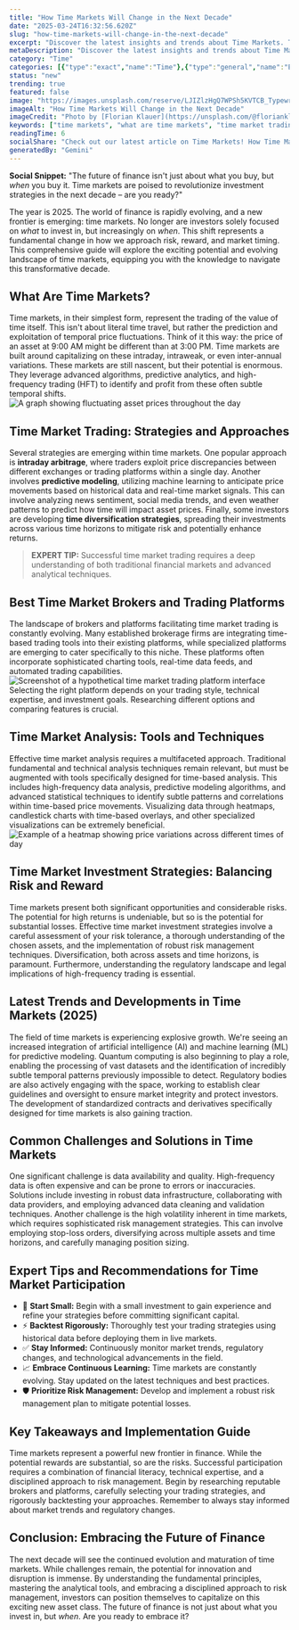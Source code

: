 ```yaml
---
title: "How Time Markets Will Change in the Next Decade"
date: "2025-03-24T16:32:56.620Z"
slug: "how-time-markets-will-change-in-the-next-decade"
excerpt: "Discover the latest insights and trends about Time Markets. This comprehensive guide covers everything you need to know about Time Markets in 2025."
metaDescription: "Discover the latest insights and trends about Time Markets. This comprehensive guide covers everything you need to know about Time Markets in 2025."
category: "Time"
categories: [{"type":"exact","name":"Time"},{"type":"general","name":"Economics"},{"type":"medium","name":"Market Research"},{"type":"specific","name":"Predictive Analytics"},{"type":"niche","name":"Algorithmic Trading"}]
status: "new"
trending: true
featured: false
image: "https://images.unsplash.com/reserve/LJIZlzHgQ7WPSh5KVTCB_Typewriter.jpg?q=85&w=1200&fit=max&fm=webp&auto=compress"
imageAlt: "How Time Markets Will Change in the Next Decade"
imageCredit: "Photo by [Florian Klauer](https://unsplash.com/@florianklauer) on Unsplash"
keywords: ["time markets", "what are time markets", "time market trading", "time market strategies", "best time market brokers", "how to invest in time markets", "time market analysis", "time market trading platform", "time market investment strategies", "time market risks and rewards"]
readingTime: 6
socialShare: "Check out our latest article on Time Markets! How Time Markets Will Change in the Next Decade #time markets #what are time markets #time market trading"
generatedBy: "Gemini"
---
```




**Social Snippet:**  "The future of finance isn't just about what you buy, but *when* you buy it.  Time markets are poised to revolutionize investment strategies in the next decade – are you ready?"

The year is 2025.  The world of finance is rapidly evolving, and a new frontier is emerging: time markets.  No longer are investors solely focused on *what* to invest in, but increasingly on *when*. This shift represents a fundamental change in how we approach risk, reward, and market timing. This comprehensive guide will explore the exciting potential and evolving landscape of time markets, equipping you with the knowledge to navigate this transformative decade.

## What Are Time Markets?

Time markets, in their simplest form, represent the trading of the value of time itself.  This isn't about literal time travel, but rather the prediction and exploitation of temporal price fluctuations.  Think of it this way:  the price of an asset at 9:00 AM might be different than at 3:00 PM.  Time markets are built around capitalizing on these intraday, intraweak, or even inter-annual variations.  These markets are still nascent, but their potential is enormous. They leverage advanced algorithms, predictive analytics, and high-frequency trading (HFT) to identify and profit from these often subtle temporal shifts. ![A graph showing fluctuating asset prices throughout the day](https://images.unsplash.com/photo-1451187580459-43490279c0fa?q=85&w=1200&fit=max&fm=webp&auto=compress)

## Time Market Trading: Strategies and Approaches

Several strategies are emerging within time markets.  One popular approach is **intraday arbitrage**, where traders exploit price discrepancies between different exchanges or trading platforms within a single day. Another involves **predictive modeling**, utilizing machine learning to anticipate price movements based on historical data and real-time market signals.  This can involve analyzing news sentiment, social media trends, and even weather patterns to predict how time will impact asset prices.  Finally, some investors are developing **time diversification strategies**, spreading their investments across various time horizons to mitigate risk and potentially enhance returns.

> **EXPERT TIP:**  Successful time market trading requires a deep understanding of both traditional financial markets and advanced analytical techniques.

## Best Time Market Brokers and Trading Platforms

The landscape of brokers and platforms facilitating time market trading is constantly evolving.  Many established brokerage firms are integrating time-based trading tools into their existing platforms, while specialized platforms are emerging to cater specifically to this niche.  These platforms often incorporate sophisticated charting tools, real-time data feeds, and automated trading capabilities. ![Screenshot of a hypothetical time market trading platform interface](https://images.unsplash.com/photo-1484417894907-623942c8ee29?q=85&w=1200&fit=max&fm=webp&auto=compress) Selecting the right platform depends on your trading style, technical expertise, and investment goals.  Researching different options and comparing features is crucial.

## Time Market Analysis: Tools and Techniques

Effective time market analysis requires a multifaceted approach.  Traditional fundamental and technical analysis techniques remain relevant, but must be augmented with tools specifically designed for time-based analysis. This includes high-frequency data analysis, predictive modeling algorithms, and advanced statistical techniques to identify subtle patterns and correlations within time-based price movements.  Visualizing data through heatmaps, candlestick charts with time-based overlays, and other specialized visualizations can be extremely beneficial. ![Example of a heatmap showing price variations across different times of day](https://images.unsplash.com/photo-1517976487492-5750f3195933?q=85&w=1200&fit=max&fm=webp&auto=compress)

## Time Market Investment Strategies:  Balancing Risk and Reward

Time markets present both significant opportunities and considerable risks.  The potential for high returns is undeniable, but so is the potential for substantial losses.  Effective time market investment strategies involve a careful assessment of your risk tolerance, a thorough understanding of the chosen assets, and the implementation of robust risk management techniques.  Diversification, both across assets and time horizons, is paramount.  Furthermore, understanding the regulatory landscape and legal implications of high-frequency trading is essential.

## Latest Trends and Developments in Time Markets (2025)

The field of time markets is experiencing explosive growth.  We're seeing an increased integration of artificial intelligence (AI) and machine learning (ML) for predictive modeling. Quantum computing is also beginning to play a role, enabling the processing of vast datasets and the identification of incredibly subtle temporal patterns previously impossible to detect.  Regulatory bodies are also actively engaging with the space, working to establish clear guidelines and oversight to ensure market integrity and protect investors.  The development of standardized contracts and derivatives specifically designed for time markets is also gaining traction.

## Common Challenges and Solutions in Time Markets

One significant challenge is data availability and quality.  High-frequency data is often expensive and can be prone to errors or inaccuracies.  Solutions include investing in robust data infrastructure, collaborating with data providers, and employing advanced data cleaning and validation techniques.  Another challenge is the high volatility inherent in time markets, which requires sophisticated risk management strategies. This can involve employing stop-loss orders, diversifying across multiple assets and time horizons, and carefully managing position sizing. 

## Expert Tips and Recommendations for Time Market Participation

* 🔑 **Start Small:**  Begin with a small investment to gain experience and refine your strategies before committing significant capital.
* ⚡ **Backtest Rigorously:**  Thoroughly test your trading strategies using historical data before deploying them in live markets.
* ✅ **Stay Informed:**  Continuously monitor market trends, regulatory changes, and technological advancements in the field.
* 📈 **Embrace Continuous Learning:**  Time markets are constantly evolving.  Stay updated on the latest techniques and best practices.
* 🛡️ **Prioritize Risk Management:**  Develop and implement a robust risk management plan to mitigate potential losses.

## Key Takeaways and Implementation Guide

Time markets represent a powerful new frontier in finance.  While the potential rewards are substantial, so are the risks.  Successful participation requires a combination of financial literacy, technical expertise, and a disciplined approach to risk management.  Begin by researching reputable brokers and platforms, carefully selecting your trading strategies, and rigorously backtesting your approaches.  Remember to always stay informed about market trends and regulatory changes.

## Conclusion: Embracing the Future of Finance

The next decade will see the continued evolution and maturation of time markets.  While challenges remain, the potential for innovation and disruption is immense.  By understanding the fundamental principles, mastering the analytical tools, and embracing a disciplined approach to risk management, investors can position themselves to capitalize on this exciting new asset class.  The future of finance is not just about what you invest in, but *when*. Are you ready to embrace it?
